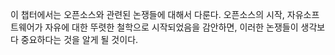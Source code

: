 이 챕터에서는 오픈소스와 관련된 논쟁들에 대해서 다룬다. 오픈소스의 시작, 자유소프트웨어가 자유에 대한 뚜렷한 철학으로 시작되었음을 감안하면, 이러한 논쟁들이 생각보다 중요하다는 것을 알게 될 것이다.
